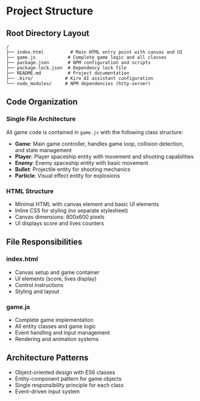 # Project Structure

## Root Directory Layout
```
/
├── index.html          # Main HTML entry point with canvas and UI
├── game.js            # Complete game logic and all classes
├── package.json       # NPM configuration and scripts
├── package-lock.json  # Dependency lock file
├── README.md          # Project documentation
├── .kiro/            # Kiro AI assistant configuration
└── node_modules/     # NPM dependencies (http-server)
```

## Code Organization

### Single File Architecture
All game code is contained in `game.js` with the following class structure:

- **Game**: Main game controller, handles game loop, collision detection, and state management
- **Player**: Player spaceship entity with movement and shooting capabilities  
- **Enemy**: Enemy spaceship entity with basic movement
- **Bullet**: Projectile entity for shooting mechanics
- **Particle**: Visual effect entity for explosions

### HTML Structure
- Minimal HTML with canvas element and basic UI elements
- Inline CSS for styling (no separate stylesheet)
- Canvas dimensions: 800x600 pixels
- UI displays score and lives counters

## File Responsibilities

### index.html
- Canvas setup and game container
- UI elements (score, lives display)
- Control instructions
- Styling and layout

### game.js  
- Complete game implementation
- All entity classes and game logic
- Event handling and input management
- Rendering and animation systems

## Architecture Patterns
- Object-oriented design with ES6 classes
- Entity-component pattern for game objects
- Single responsibility principle for each class
- Event-driven input system
